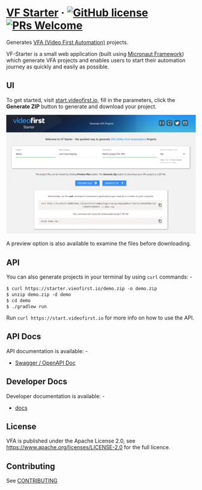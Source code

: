 # [VF Starter](https://start.videofirst.io) &middot; [![GitHub license](https://img.shields.io/badge/License-Apache_2.0-blue.svg)](https://github.com/videofirst/vf-starter/blob/master/LICENSE) [![PRs Welcome](https://img.shields.io/badge/PRs-welcome-brightgreen.svg)](https://github.com/videofirst/vf-starter/blob/README.md)

Generates [VFA (Video First Automation)](https://github.com/videofirst/vfa) projects.

VF-Starter is a small web application (built using [Micronaut Framework](https://micronaut.io/)) which generate VFA
projects and enables users to start their automation journey as quickly and easily as possible.

## UI

To get started, visit [start.videofirst.io](https://start.videofirst.io), fill in the parameters, click the
**Generate ZIP** button to generate and download your project.

![Screenshot of VF Starter](docs/vf-starter-screenshot.png)

A preview option is also available to examine the files before downloading.

## API

You can also generate projects in your terminal by using `curl` commands: -

```
$ curl https://starter.vieofirst.io/demo.zip -o demo.zip
$ unzip demo.zip -d demo
$ cd demo
$ ./gradlew run
```

Run `curl https://start.videofirst.io` for more info on how to use the API.

## API Docs

API documentation is available: -

* [Swagger / OpenAPI Doc](https://start.videofirst.io/api-docs)

## Developer Docs

Developer documentation is available: -

* [docs](/docs)

## License

VFA is published under the Apache License 2.0, see https://www.apache.org/licenses/LICENSE-2.0
for the full licence.

## Contributing

See [CONTRIBUTING](CONTRIBUTING.md)
